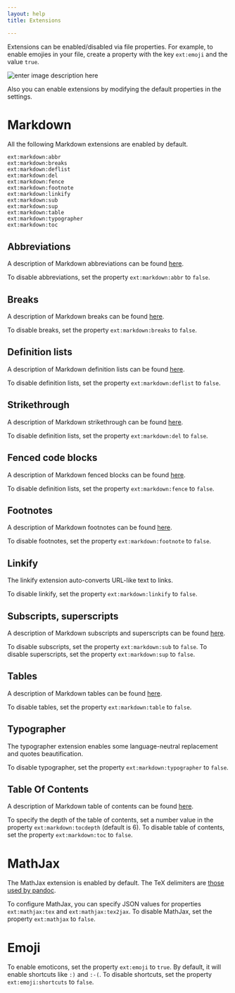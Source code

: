 ```yaml
---
layout: help
title: Extensions

---
```


Extensions can be enabled/disabled via file properties. For example, to enable emojies in your file, create a property with the key `ext:emoji` and the value `true`.

![enter image description here](https://i.imgur.com/v5WRILY.png)

Also you can enable extensions by modifying the default properties in the settings.

# Markdown

All the following Markdown extensions are enabled by default.

```
ext:markdown:abbr
ext:markdown:breaks
ext:markdown:deflist
ext:markdown:del
ext:markdown:fence
ext:markdown:footnote
ext:markdown:linkify
ext:markdown:sub
ext:markdown:sup
ext:markdown:table
ext:markdown:typographer
ext:markdown:toc
```


## Abbreviations

A description of Markdown abbreviations can be found [here](https://www.npmjs.com/package/markdown-it-abbr).

To disable abbreviations, set the property `ext:markdown:abbr` to `false`.

## Breaks

A description of Markdown breaks can be found [here](https://help.github.com/articles/writing-on-github/#newlines).

To disable breaks, set the property `ext:markdown:breaks` to `false`.

## Definition lists

A description of Markdown definition lists can be found [here](http://pandoc.org/README.html#definition-lists).

To disable definition lists, set the property `ext:markdown:deflist` to `false`.

## Strikethrough

A description of Markdown strikethrough can be found [here](https://help.github.com/articles/github-flavored-markdown/#strikethrough).

To disable definition lists, set the property `ext:markdown:del` to `false`.

## Fenced code blocks

A description of Markdown fenced blocks can be found [here](https://help.github.com/articles/github-flavored-markdown/#fenced-code-blocks).

To disable definition lists, set the property `ext:markdown:fence` to `false`.

## Footnotes

A description of Markdown footnotes can be found [here](http://pandoc.org/README.html#footnotes).

To disable footnotes, set the property `ext:markdown:footnote` to `false`.

## Linkify

The linkify extension auto-converts URL-like text to links.

To disable linkify, set the property `ext:markdown:linkify` to `false`.

## Subscripts, superscripts

A description of Markdown subscripts and superscripts can be found [here](http://pandoc.org/README.html#superscripts-and-subscripts).

To disable subscripts, set the property `ext:markdown:sub` to `false`.
To disable superscripts, set the property `ext:markdown:sup` to `false`.

## Tables

A description of Markdown tables can be found [here](https://help.github.com/articles/github-flavored-markdown/#tables).

To disable tables, set the property `ext:markdown:table` to `false`.

## Typographer

The typographer extension enables some language-neutral replacement and quotes beautification.

To disable typographer, set the property `ext:markdown:typographer` to `false`.

## Table Of Contents

A description of Markdown table of contents can be found [here](https://pythonhosted.org/Markdown/extensions/toc.html).

To specify the depth of the table of contents, set a number value in the property `ext:markdown:tocdepth` (default is 6).
To disable table of contents, set the property `ext:markdown:toc` to `false`.


# MathJax

The MathJax extension is enabled by default. The TeX delimiters are [those used by pandoc](http://pandoc.org/README.html#math).

To configure MathJax, you can specify JSON values for properties `ext:mathjax:tex` and `ext:mathjax:tex2jax`.
To disable MathJax, set the property `ext:mathjax` to `false`.


# Emoji

To enable emoticons, set the property `ext:emoji` to `true`.
By default, it will enable shortcuts like `:)` and `:-(`. To disable shortcuts, set the property `ext:emoji:shortcuts` to `false`.

